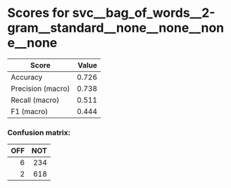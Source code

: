 # Scores for svc__bag_of_words__2-gram__standard__none__none__none__none
|      Score      |Value|
|-----------------|----:|
|Accuracy         |0.726|
|Precision (macro)|0.738|
|Recall (macro)   |0.511|
|F1 (macro)       |0.444|

### Confusion matrix:
|OFF|NOT|
|--:|--:|
|  6|234|
|  2|618|
